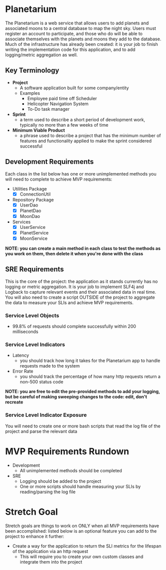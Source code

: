 # Planetarium

The Planetarium is a web service that allows users to add planets and associated moons to a central database to map the night sky. Users must register an account to participate, and those who do will be able to associate themselves with the planets and moons they add to the database. Much of the infrastructure has already been created: it is your job to finish writing the implementation code for this application, and to add logging/metric aggregation as well. 

## Key Terminology
- **Project**
  - A software application built for some company/entity
  - Examples
    - Employee paid time off Scheduler
    - Helicopter Navigation System
    - To-Do task manager
- **Sprint**
    - a term used to describe a short period of development work, typically no more than a few weeks of time
- **Minimum Viable Product**
    - a phrase used to describe a project that has the minimum number of features and functionality applied to make the sprint considered successful

## Development Requirements
Each class in the list below has one or more unimplemented methods you will need to complete to achieve MVP requirements:
- Utilities Package
    - [x] ConnectionUtil
- Repository Package
    - [x] UserDao
    - [x] PlanetDao
    - [x] MoonDao
- Services
    - [x] UserService
    - [x] PlanetService
    - [x] MoonService

**NOTE: you can create a main method in each class to test the methods as you work on them, then delete it when you're done with the class**

## SRE Requirements
This is the core of the project: the application as it stands currently has no logging or metric aggregation. It is your job to implement SLF4j and Logback to capture relevant events and their associated data in real time. You will also need to create a script OUTSIDE of the project to aggregate the data to measure your SLIs and achieve MVP requirements. 

### Service Level Objects
<!-- (x * 100) / total = percentage-->
<!-- (# of Success Requets / 100) / Total Requests = must be 99.8% -->
<!-- (Total Requests * 0.2) / 100 => # Failed Requests -->
<!-- total response time / total response = avg must be <= 200 milliseconds -->
- 99.8% of requests should complete successfully within 200 milliseconds

### Service Level Indicators
- Latency
    - you should track how long it takes for the Planetarium app to handle requests made to the system
- Error Rate
    - you should track the percentage of how many http requests return a non-500 status code

**NOTE: you are free to edit the pre-provided methods to add your logging, but be careful of making sweeping changes to the code: edit, don't recreate**

### Service Level Indicator Exposure
You will need to create one or more bash scripts that read the log file of the project and parse the relevant data

# MVP Requirements Rundown
- Development
    - All unimplemented methods should be completed
- SRE
    - Logging should be added to the project
    - One or more scripts should handle measuring your SLIs by reading/parsing the log file

# Stretch Goal
Stretch goals are things to work on ONLY when all MVP requirements have been accomplished: listed below is an optional feature you can add to the project to enhance it further:
- Create a way for the application to return the SLI metrics for the lifespan of the application via an http request
    - This will require you to create your own custom classes and integrate them into the project